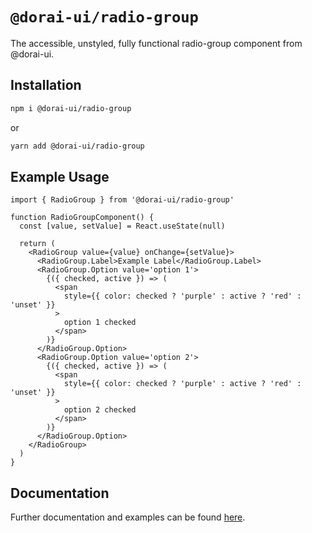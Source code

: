# `@dorai-ui/radio-group`

The accessible, unstyled, fully functional radio-group component from @dorai-ui.

## Installation

```sh
npm i @dorai-ui/radio-group
```

or

```sh
yarn add @dorai-ui/radio-group
```

## Example Usage

```
import { RadioGroup } from '@dorai-ui/radio-group'

function RadioGroupComponent() {
  const [value, setValue] = React.useState(null)

  return (
    <RadioGroup value={value} onChange={setValue}>
      <RadioGroup.Label>Example Label</RadioGroup.Label>
      <RadioGroup.Option value='option 1'>
        {({ checked, active }) => (
          <span
            style={{ color: checked ? 'purple' : active ? 'red' : 'unset' }}
          >
            option 1 checked
          </span>
        )}
      </RadioGroup.Option>
      <RadioGroup.Option value='option 2'>
        {({ checked, active }) => (
          <span
            style={{ color: checked ? 'purple' : active ? 'red' : 'unset' }}
          >
            option 2 checked
          </span>
        )}
      </RadioGroup.Option>
    </RadioGroup>
  )
}
```

## Documentation

Further documentation and examples can be found [here](https://watife.github.io/dorai-ui/?path=/story/radiogroup--controlled).
